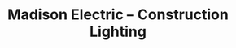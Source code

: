 ---
title: "Madison Electric – Construction Lighting"
url: /dearborn/madison-electric-construction-lighting/
shop: electronics
---